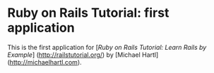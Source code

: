 # Ruby on Rails Tutorial: first application

This is the first application for
[*Ruby on Rails Tutorial: Learn Rails by Example*] (http://railstutorial.org/) by [Michael Hartl] (http://michaelhartl.com).